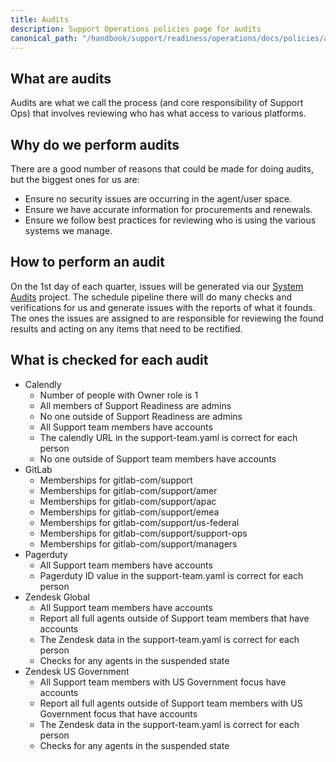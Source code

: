 ```yaml
---
title: Audits
description: Support Operations policies page for audits
canonical_path: "/handbook/support/readiness/operations/docs/policies/audits"
---
```


## What are audits

Audits are what we call the process (and core responsibility of Support Ops)
that involves reviewing who has what access to various platforms.

## Why do we perform audits

There are a good number of reasons that could be made for doing audits, but the
biggest ones for us are:

- Ensure no security issues are occurring in the agent/user space.
- Ensure we have accurate information for procurements and renewals.
- Ensure we follow best practices for reviewing who is using the various systems
  we manage.

## How to perform an audit

On the 1st day of each quarter, issues will be generated via our
[System Audits](https://gitlab.com/gitlab-support-readiness/system-audits)
project. The schedule pipeline there will do many checks and verifications for
us and generate issues with the reports of what it founds. The ones the issues
are assigned to are responsible for reviewing the found results and acting on
any items that need to be rectified.

## What is checked for each audit

- Calendly
  - Number of people with Owner role is 1
  - All members of Support Readiness are admins
  - No one outside of Support Readiness are admins
  - All Support team members have accounts
  - The calendly URL in the support-team.yaml is correct for each person
  - No one outside of Support team members have accounts
- GitLab
  - Memberships for gitlab-com/support
  - Memberships for gitlab-com/support/amer
  - Memberships for gitlab-com/support/apac
  - Memberships for gitlab-com/support/emea
  - Memberships for gitlab-com/support/us-federal
  - Memberships for gitlab-com/support/support-ops
  - Memberships for gitlab-com/support/managers
- Pagerduty
  - All Support team members have accounts
  - Pagerduty ID value in the support-team.yaml is correct for each person
- Zendesk Global
  - All Support team members have accounts
  - Report all full agents outside of Support team members that have accounts
  - The Zendesk data in the support-team.yaml is correct for each person
  - Checks for any agents in the suspended state
- Zendesk US Government
  - All Support team members with US Government focus have accounts
  - Report all full agents outside of Support team members with US Government
    focus that have accounts
  - The Zendesk data in the support-team.yaml is correct for each person
  - Checks for any agents in the suspended state

